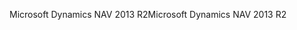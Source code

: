 <span data-ttu-id="f50cd-101">Microsoft Dynamics NAV 2013 R2</span><span class="sxs-lookup"><span data-stu-id="f50cd-101">Microsoft Dynamics NAV 2013 R2</span></span>